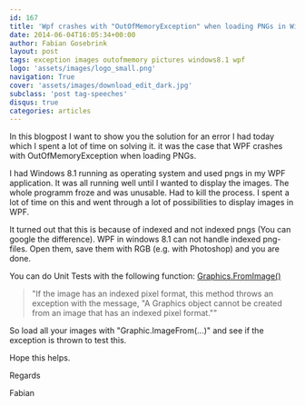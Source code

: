 ```yaml
---
id: 167
title: 'Wpf crashes with "OutOfMemoryException" when loading PNGs in Windows 8.1'
date: 2014-06-04T16:05:34+00:00
author: Fabian Gosebrink
layout: post
tags: exception images outofmemory pictures windows8.1 wpf 
logo: 'assets/images/logo_small.png'
navigation: True
cover: 'assets/images/download_edit_dark.jpg'
subclass: 'post tag-speeches'
disqus: true
categories: articles
---
```


In this blogpost I want to show you the solution for an error I had today which I spent a lot of time on solving it. it was the case that WPF crashes with OutOfMemoryException when loading PNGs.

I had Windows 8.1 running as operating system and used pngs in my WPF application. It was all running well until I wanted to display the images. The whole programm froze and was unusable. Had to kill the process. I spent a lot of time on this and went through a lot of possibilities to display images in WPF.

It turned out that this is because of indexed and not indexed pngs (You can google the difference). WPF in windows 8.1 can not handle indexed png-files. Open them, save them with RGB (e.g. with Photoshop) and you are done.

You can do Unit Tests with the following function: <a href="http://msdn.microsoft.com/en-us/library/system.drawing.graphics.fromimage.aspx">Graphics.FromImage()</a>

>"If the image has an indexed pixel format, this method throws an exception with the message, "A Graphics object cannot be created from an image that has an indexed pixel format.""

So load all your images with "Graphic.ImageFrom(...)" and see if the exception is thrown to test this.

Hope this helps.

Regards

Fabian

